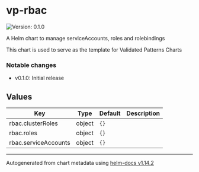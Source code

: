 # vp-rbac

![Version: 0.1.0](https://img.shields.io/badge/Version-0.1.0-informational?style=flat-square)

A Helm chart to manage serviceAccounts, roles and rolebindings

This chart is used to serve as the template for Validated Patterns Charts

### Notable changes

* v0.1.0: Initial release

## Values

| Key | Type | Default | Description |
|-----|------|---------|-------------|
| rbac.clusterRoles | object | `{}` |  |
| rbac.roles | object | `{}` |  |
| rbac.serviceAccounts | object | `{}` |  |

----------------------------------------------
Autogenerated from chart metadata using [helm-docs v1.14.2](https://github.com/norwoodj/helm-docs/releases/v1.14.2)
